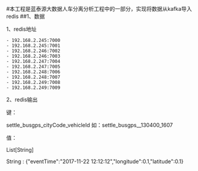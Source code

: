 #本工程是蓝泰源大数据人车分离分析工程中的一部分，实现将数据从kafka导入redis
##1、数据

1、redis地址

    - 192.168.2.245:7000
    - 192.168.2.245:7001
    - 192.168.2.246:7002
    - 192.168.2.246:7003
    - 192.168.2.247:7004
    - 192.168.2.247:7005
    - 192.168.2.248:7006
    - 192.168.2.248:7007
    - 192.168.2.249:7008
    - 192.168.2.249:7009

2、redis输出
 
  键：
  
  settle_busgps_cityCode_vehicleId  如：settle_busgps__130400_1607
  
  值：
  
  List[String] 
  
  String : {"eventTime":"2017-11-22 12:12:12","longitude":0.1,"latitude":0.1}